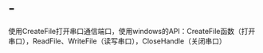 # -
使用CreateFile打开串口通信端口，使用windows的API：CreateFile函数（打开串口），ReadFile、WriteFile（读写串口），CloseHandle（关闭串口）
